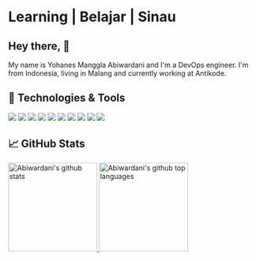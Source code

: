 # Learning | Belajar | Sinau

## Hey there, :wave:
My name is Yohanes Manggla Abiwardani and I'm a DevOps engineer. I'm from Indonesia, living in Malang and currently working at Antikode.

## 🔧 Technologies & Tools
![](https://img.shields.io/badge/OS-Linux-informational?style=flat&logo=linux&logoColor=white&color=00FFFF)
![](https://img.shields.io/badge/Code-JavaScript-informational?style=flat&logo=javascript&logoColor=white&color=00FFFF)
![](https://img.shields.io/badge/Code-Golang-informational?style=flat&logo=go&logoColor=white&color=00FFFF)
![](https://img.shields.io/badge/Shell-Bash-informational?style=flat&logo=gnu-bash&logoColor=white&color=00FFFF)
![](https://img.shields.io/badge/Tools-PostgreSQL-informational?style=flat&logo=postgresql&logoColor=white&color=00FFFF)
![](https://img.shields.io/badge/Tools-MySQL-informational?style=flat&logo=mysql&logoColor=white&color=00FFFF)
![](https://img.shields.io/badge/Tools-Docker-informational?style=flat&logo=docker&logoColor=white&color=00FFFF)
![](https://img.shields.io/badge/Tools-Kubernetes-informational?style=flat&logo=kubernetes&logoColor=white&color=00FFFF)
![](https://img.shields.io/badge/Cloud-Digital_Ocean-informational?style=flat&logo=digitalocean&logoColor=white&color=00FFFF)
![](https://img.shields.io/badge/Cloud-Amazon_Web_Service-informational?style=flat&logo=amazonaws&logoColor=white&color=00FFFF)

## &#x1f4c8; GitHub Stats

<a href="https://github.com/abiwardanii">
  <img height="180em" src="https://github-readme-stats.vercel.app/api?username=abiwardanii&show_icons=true&theme=merko&count_private=true" alt="Abiwardani's github stats" />
  <img height="180em" src="https://github-readme-stats.vercel.app/api/top-langs/?username=abiwardanii&theme=merko&layout=compact" alt="Abiwardani's github top languages" />
</a>
